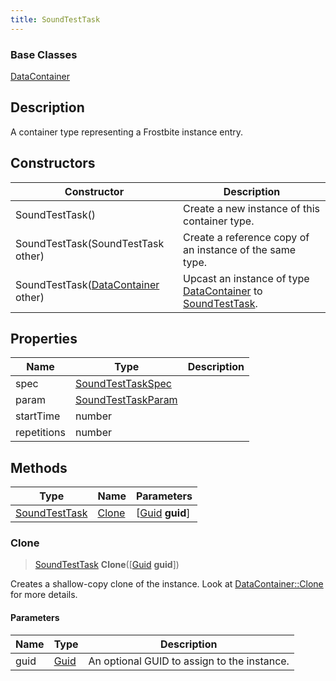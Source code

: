 ```yaml
---
title: SoundTestTask
---
```

### Base Classes

[DataContainer](/vext/ref/shared/class/datacontainer)

## Description

A container type representing a Frostbite instance entry.

## Constructors

| Constructor                                                              | Description                                                                                                       |
| ------------------------------------------------------------------------ | ----------------------------------------------------------------------------------------------------------------- |
| SoundTestTask()                                                          | Create a new instance of this container type.                                                                     |
| SoundTestTask(SoundTestTask other)                                       | Create a reference copy of an instance of the same type.                                                          |
| SoundTestTask([DataContainer](/vext/ref/shared/class/datacontainer) other) | Upcast an instance of type [DataContainer](/vext/ref/shared/class/datacontainer) to [SoundTestTask](/vext/ref/fb/soundtesttask/). |

## Properties

| Name        | Type                                     | Description |
| ----------- | ---------------------------------------- | ----------- |
| spec        | [SoundTestTaskSpec](/vext/ref/fb/soundtesttaskspec/)   |             |
| param       | [SoundTestTaskParam](/vext/ref/fb/soundtesttaskparam/) |             |
| startTime   | number                                   |             |
| repetitions | number                                   |             |

## Methods

| Type                           | Name            | Parameters                                     |
| ------------------------------ | --------------- | ---------------------------------------------- |
| [SoundTestTask](/vext/ref/fb/soundtesttask/) | [Clone](#clone) | \[[Guid](/vext/ref/shared/class/guid) **guid**\] |

### Clone

> [SoundTestTask](/vext/ref/fb/soundtesttask/) **Clone**(\[[Guid](/vext/ref/shared/class/guid) **guid**\])

Creates a shallow-copy clone of the instance. Look at [DataContainer::Clone](/vext/ref/shared/class/datacontainer#clone) for more details.

#### Parameters

| Name | Type         | Description                                 |
| ---- | ------------ | ------------------------------------------- |
| guid | [Guid](/vext/ref/shared/class/guid/) | An optional GUID to assign to the instance. |
